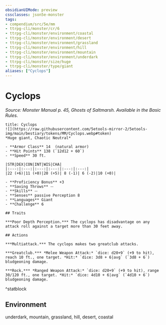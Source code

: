 ```yaml
---
obsidianUIMode: preview
cssclasses: json5e-monster
tags:
- compendium/src/5e/mm
- ttrpg-cli/monster/cr/6
- ttrpg-cli/monster/environment/coastal
- ttrpg-cli/monster/environment/desert
- ttrpg-cli/monster/environment/grassland
- ttrpg-cli/monster/environment/hill
- ttrpg-cli/monster/environment/mountain
- ttrpg-cli/monster/environment/underdark
- ttrpg-cli/monster/size/huge
- ttrpg-cli/monster/type/giant
aliases: ["Cyclops"]
---
```

# Cyclops
*Source: Monster Manual p. 45, Ghosts of Saltmarsh. Available in the Basic Rules.*  

```ad-statblock
title: Cyclops
![](https://raw.githubusercontent.com/5etools-mirror-2/5etools-img/main/bestiary/tokens/MM/Cyclops.webp#token)
*Huge giant, Chaotic Neutral*

- **Armor Class** 14  (natural armor)
- **Hit Points** 138 (`12d12 + 60`)
- **Speed** 30 ft.

|STR|DEX|CON|INT|WIS|CHA|
|:---:|:---:|:---:|:---:|:---:|:---:|
|22 (+6)|11 (+0)|20 (+5)| 8 (-1)| 6 (-2)|10 (+0)|

- **Proficiency Bonus** +3
- **Saving Throws** ⏤
- **Skills** ⏤
- **Senses** passive Perception 8
- **Languages** Giant
- **Challenge** 6

## Traits

***Poor Depth Perception.*** The cyclops has disadvantage on any attack roll against a target more than 30 feet away.

## Actions

***Multiattack.*** The cyclops makes two greatclub attacks.

***Greatclub.*** *Melee Weapon Attack:* `dice: d20+9` (+9 to hit), reach 10 ft., one target. *Hit:* `dice: 3d8 + 6|avg` (`3d8 + 6`) bludgeoning damage.

***Rock.*** *Ranged Weapon Attack:* `dice: d20+9` (+9 to hit), range 30/120 ft., one target. *Hit:* `dice: 4d10 + 6|avg` (`4d10 + 6`) bludgeoning damage.
```
^statblock

## Environment

underdark, mountain, grassland, hill, desert, coastal